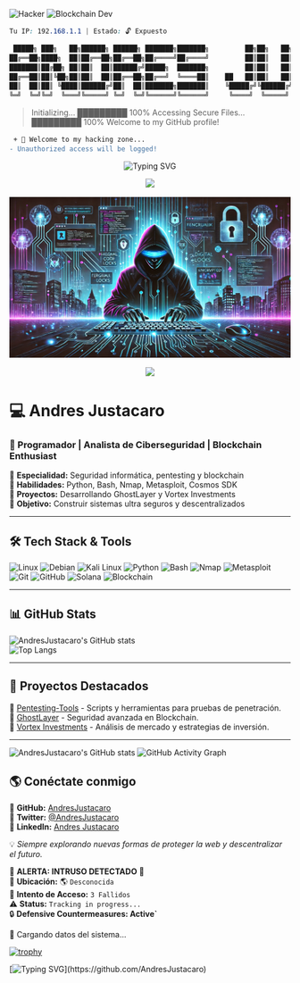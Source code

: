 ![Hacker](https://img.shields.io/badge/-Hacker-000?style=for-the-badge&logo=linux)
![Blockchain Dev](https://img.shields.io/badge/-Blockchain-4B0082?style=for-the-badge&logo=ethereum)

```css
Tu IP: 192.168.1.1 | Estado: 🔓 Expuesto
```

```bash
 █████╗ ███╗   ██╗██████╗ ██████╗ ███████╗███████╗         ██╗██╗   ██╗███████╗████████╗ █████╗  ██████╗ █████╗ ██████╗  ██████╗ 
██╔══██╗████╗  ██║██╔══██╗██╔══██╗██╔════╝██╔════╝         ██║██║   ██║██╔════╝╚══██╔══╝██╔══██╗██╔════╝██╔══██╗██╔══██╗██╔═══██╗
███████║██╔██╗ ██║██║  ██║██████╔╝█████╗  ███████╗         ██║██║   ██║███████╗   ██║   ███████║██║     ███████║██████╔╝██║   ██║
██╔══██║██║╚██╗██║██║  ██║██╔══██╗██╔══╝  ╚════██║    ██   ██║██║   ██║╚════██║   ██║   ██╔══██║██║     ██╔══██║██╔══██╗██║   ██║
██║  ██║██║ ╚████║██████╔╝██║  ██║███████╗███████║    ╚█████╔╝╚██████╔╝███████║   ██║   ██║  ██║╚██████╗██║  ██║██║  ██║╚██████╔╝
╚═╝  ╚═╝╚═╝  ╚═══╝╚═════╝ ╚═╝  ╚═╝╚══════╝╚══════╝     ╚════╝  ╚═════╝ ╚══════╝   ╚═╝   ╚═╝  ╚═╝ ╚═════╝╚═╝  ╚═╝╚═╝  ╚═╝ ╚═════╝
``` 
> Initializing...
█████████ 100%
> Accessing Secure Files...
█████████ 100%
> Welcome to my GitHub profile!


```diff
 + 🚀 Welcome to my hacking zone...
- Unauthorized access will be logged!
```
<p align="center">
  <img src="https://readme-typing-svg.herokuapp.com?font=Fira+Code&size=22&duration=4000&pause=1000&color=00FF00&background=000000&center=true&vCenter=true&width=500&height=50&lines=👾+WELCOME+TO+MY+WORLD;🔥+HACKING+IS+AN+ART;💀+NO+SYSTEM+IS+SAFE" alt="Typing SVG" />
</p>


<p align="center">
  <img src="https://komarev.com/ghpvc/?username=AndresJustacaro&label=ACCESS+LOGS&color=green&style=flat-square" />
</p>

![Banner](https://github.com/AndresJustacaro/AndresJustacaro/blob/main/StyleHack.png)

<p align="center">
  <img src="https://readme-typing-svg.herokuapp.com?color=00FF00&lines=🕵️+HACKING+IN+PROGRESS...;ACCESS+GRANTED+✔;WELCOME+TO+THE+SYSTEM" />
</p>


# 💻 Andres Justacaro  

### 🚀 Programador | Analista de Ciberseguridad | Blockchain Enthusiast  

🔹 **Especialidad:** Seguridad informática, pentesting y blockchain  
🔹 **Habilidades:** Python, Bash, Nmap, Metasploit, Cosmos SDK  
🔹 **Proyectos:** Desarrollando GhostLayer y Vortex Investments  
🔹 **Objetivo:** Construir sistemas ultra seguros y descentralizados  

---

## 🛠️  Tech Stack & Tools  

![Linux](https://img.shields.io/badge/Linux-FCC624?style=for-the-badge&logo=linux&logoColor=black)
![Debian](https://img.shields.io/badge/Debian-A81D33?style=for-the-badge&logo=debian&logoColor=white)
![Kali Linux](https://img.shields.io/badge/Kali_Linux-557C94?style=for-the-badge&logo=kali-linux&logoColor=white)
![Python](https://img.shields.io/badge/Python-3776AB?style=for-the-badge&logo=python&logoColor=white)
![Bash](https://img.shields.io/badge/Bash-121011?style=for-the-badge&logo=gnu-bash&logoColor=white)
![Nmap](https://img.shields.io/badge/Nmap-004572?style=for-the-badge&logo=nmap&logoColor=white)
![Metasploit](https://img.shields.io/badge/Metasploit-383838?style=for-the-badge&logo=metasploit&logoColor=white)
![Git](https://img.shields.io/badge/Git-F05032?style=for-the-badge&logo=git&logoColor=white)
![GitHub](https://img.shields.io/badge/GitHub-181717?style=for-the-badge&logo=github&logoColor=white)
![Solana](https://img.shields.io/badge/Solana-000000?style=for-the-badge&logo=solana&logoColor=#14F195)
![Blockchain](https://img.shields.io/badge/Blockchain-121D33?style=for-the-badge&logo=blockchain-dot-com&logoColor=white)

---

## 📊 GitHub Stats  

![AndresJustacaro's GitHub stats](https://github-readme-stats.vercel.app/api?username=AndresJustacaro&show_icons=true&theme=radical)  
![Top Langs](https://github-readme-stats.vercel.app/api/top-langs/?username=AndresJustacaro&layout=compact&theme=radical)  

---

## 🚀 Proyectos Destacados  

🔹 [Pentesting-Tools](https://github.com/AndresJustacaro/Pentesting-Tools) - Scripts y herramientas para pruebas de penetración.  
🔹 [GhostLayer](https://github.com/AndresJustacaro/GhostLayer) - Seguridad avanzada en Blockchain.  
🔹 [Vortex Investments](https://github.com/AndresJustacaro/Vortex-Investments) - Análisis de mercado y estrategias de inversión.  

---

![AndresJustacaro's GitHub stats](https://github-readme-stats.vercel.app/api?username=AndresJustacaro&show_icons=true&theme=tokyonight)
![GitHub Activity Graph](https://github-readme-activity-graph.vercel.app/graph?username=AndresJustacaro&theme=react-dark)



## 🌎 Conéctate conmigo  
📌 **GitHub:** [AndresJustacaro](https://github.com/AndresJustacaro)  
📌 **Twitter:** [@AndresJustacaro](https://twitter.com/AndresJustacaro)  
📌 **LinkedIn:** [Andres Justacaro](https://www.linkedin.com/in/AndresJustacaro)  

💡 _Siempre explorando nuevas formas de proteger la web y descentralizar el futuro._  

🚨 **ALERTA: INTRUSO DETECTADO** 🚨  
📍 **Ubicación:** 🌎 `Desconocida`  
📡 **Intento de Acceso:** `3 Fallidos`  
⚠️ **Status:** `Tracking in progress...`  
🔒 **Defensive Countermeasures: Active`**  
<!-- SYSTEM INFO START -->
🔄 Cargando datos del sistema...
<!-- SYSTEM INFO END -->

[![trophy](https://github-profile-trophy.vercel.app/?username=AndresJustacaro&theme=matrix&margin-w=15)](https://github.com/ryo-ma/github-profile-trophy)

[![Typing SVG](https://readme-typing-svg.herokuapp.com?color=%2315F7F3&size=24&center=true&vCenter=true&width=600&lines=🚀+Ciberseguridad+%7C+Blockchain+%7C+Pentesting;🔥+Hack+the+Future!)](https://github.com/AndresJustacaro)

